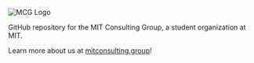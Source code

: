<img src="https://mitconsulting.group/mcg-long-logo.png" alt="MCG Logo"/>

GitHub repository for the MIT Consulting Group, a student organization at MIT.

Learn more about us at <a href="https://mitconsulting.group">mitconsulting.group</a>!
